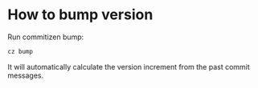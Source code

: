 # How to bump version 

Run commitizen bump: 
```sh 
cz bump
```

It will automatically calculate the version increment from the past commit messages. 